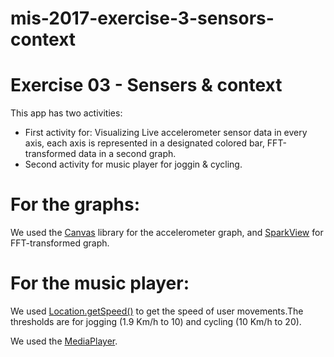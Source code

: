 # mis-2017-exercise-3-sensors-context

# Exercise 03 - Sensers & context

This app has two activities:
 -  First activity for:
Visualizing Live accelerometer sensor data in every axis, each axis is represented in a designated colored bar,  FFT-transformed data in a second graph.
- Second activity for music player for joggin & cycling.

# For the graphs:
We used the [Canvas](https://developer.android.com/reference/android/graphics/Canvas.html) library for the accelerometer graph, and [SparkView](https://github.com/robinhood/spark) for FFT-transformed graph.

# For the music player:
We used [Location.getSpeed()](https://developer.android.com/reference/android/location/Location.html) to get the speed of user movements.The thresholds are for jogging (1.9 Km/h to 10) and cycling (10 Km/h to 20).

We used the [MediaPlayer](https://developer.android.com/reference/android/media/MediaPlayer.html).

 